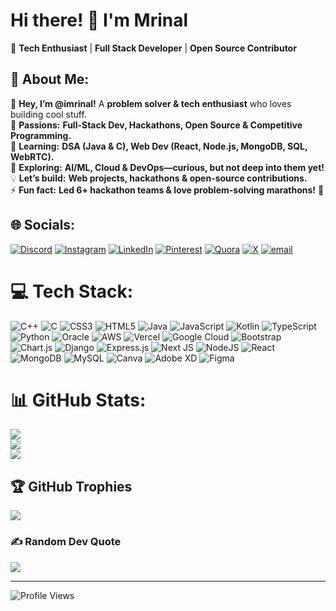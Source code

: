 # Hi there! 👋 I'm Mrinal  

🚀 **Tech Enthusiast** | **Full Stack Developer** | **Open Source Contributor**

## 🌟 About Me:
👋 **Hey, I’m @imrinal!** A **problem solver & tech enthusiast** who loves building cool stuff. <br> 🚀 **Passions:** **Full-Stack Dev, Hackathons, Open Source & Competitive Programming.** <br> 🌱 **Learning:** **DSA (Java & C), Web Dev (React, Node.js, MongoDB, SQL, WebRTC).** <br> 🎯 **Exploring:** **AI/ML, Cloud & DevOps—curious, but not deep into them yet!** <br> 💡 **Let’s build:** **Web projects, hackathons & open-source contributions.** <br> ⚡ **Fun fact:** **Led 6+ hackathon teams & love problem-solving marathons!** 🚀

## 🌐 Socials:
[![Discord](https://img.shields.io/badge/Discord-%237289DA.svg?logo=discord&logoColor=white)](https://discord.gg/4eHRuZgP) [![Instagram](https://img.shields.io/badge/Instagram-%23E4405F.svg?logo=Instagram&logoColor=white)](https://instagram.com/_mrinal.paul_) [![LinkedIn](https://img.shields.io/badge/LinkedIn-%230077B5.svg?logo=linkedin&logoColor=white)](https://linkedin.com/in/mrinalpaul12) [![Pinterest](https://img.shields.io/badge/Pinterest-%23E60023.svg?logo=Pinterest&logoColor=white)](https://pinterest.com/paulmrinal12) [![Quora](https://img.shields.io/badge/Quora-%23B92B27.svg?logo=Quora&logoColor=white)](https://quora.com/profile/Mrinal-Paul-51) [![X](https://img.shields.io/badge/X-black.svg?logo=X&logoColor=white)](https://x.com/PMrinal12) [![email](https://img.shields.io/badge/Email-D14836?logo=gmail&logoColor=white)](mailto:paulmrinal12@gmail.com) 

# 💻 Tech Stack:
![C++](https://img.shields.io/badge/c++-%2300599C.svg?style=for-the-badge&logo=c%2B%2B&logoColor=white) ![C](https://img.shields.io/badge/c-%2300599C.svg?style=for-the-badge&logo=c&logoColor=white) ![CSS3](https://img.shields.io/badge/css3-%231572B6.svg?style=for-the-badge&logo=css3&logoColor=white) ![HTML5](https://img.shields.io/badge/html5-%23E34F26.svg?style=for-the-badge&logo=html5&logoColor=white) ![Java](https://img.shields.io/badge/java-%23ED8B00.svg?style=for-the-badge&logo=openjdk&logoColor=white) ![JavaScript](https://img.shields.io/badge/javascript-%23323330.svg?style=for-the-badge&logo=javascript&logoColor=%23F7DF1E) ![Kotlin](https://img.shields.io/badge/kotlin-%237F52FF.svg?style=for-the-badge&logo=kotlin&logoColor=white) ![TypeScript](https://img.shields.io/badge/typescript-%23007ACC.svg?style=for-the-badge&logo=typescript&logoColor=white) ![Python](https://img.shields.io/badge/python-3670A0?style=for-the-badge&logo=python&logoColor=ffdd54) ![Oracle](https://img.shields.io/badge/Oracle-F80000?style=for-the-badge&logo=oracle&logoColor=white) ![AWS](https://img.shields.io/badge/AWS-%23FF9900.svg?style=for-the-badge&logo=amazon-aws&logoColor=white) ![Vercel](https://img.shields.io/badge/vercel-%23000000.svg?style=for-the-badge&logo=vercel&logoColor=white) ![Google Cloud](https://img.shields.io/badge/GoogleCloud-%234285F4.svg?style=for-the-badge&logo=google-cloud&logoColor=white) ![Bootstrap](https://img.shields.io/badge/bootstrap-%238511FA.svg?style=for-the-badge&logo=bootstrap&logoColor=white) ![Chart.js](https://img.shields.io/badge/chart.js-F5788D.svg?style=for-the-badge&logo=chart.js&logoColor=white) ![Django](https://img.shields.io/badge/django-%23092E20.svg?style=for-the-badge&logo=django&logoColor=white) ![Express.js](https://img.shields.io/badge/express.js-%23404d59.svg?style=for-the-badge&logo=express&logoColor=%2361DAFB) ![Next JS](https://img.shields.io/badge/Next-black?style=for-the-badge&logo=next.js&logoColor=white) ![NodeJS](https://img.shields.io/badge/node.js-6DA55F?style=for-the-badge&logo=node.js&logoColor=white) ![React](https://img.shields.io/badge/react-%2320232a.svg?style=for-the-badge&logo=react&logoColor=%2361DAFB) ![MongoDB](https://img.shields.io/badge/MongoDB-%234ea94b.svg?style=for-the-badge&logo=mongodb&logoColor=white) ![MySQL](https://img.shields.io/badge/mysql-4479A1.svg?style=for-the-badge&logo=mysql&logoColor=white) ![Canva](https://img.shields.io/badge/Canva-%2300C4CC.svg?style=for-the-badge&logo=Canva&logoColor=white) ![Adobe XD](https://img.shields.io/badge/Adobe%20XD-470137?style=for-the-badge&logo=Adobe%20XD&logoColor=#FF61F6) ![Figma](https://img.shields.io/badge/figma-%23F24E1E.svg?style=for-the-badge&logo=figma&logoColor=white)
# 📊 GitHub Stats:
![](https://github-readme-stats.vercel.app/api?username=imrinal&theme=swift&hide_border=false&include_all_commits=true&count_private=true)<br/>
![](https://nirzak-streak-stats.vercel.app/?user=imrinal&theme=swift&hide_border=false)<br/>
![](https://github-readme-stats.vercel.app/api/top-langs/?username=imrinal&theme=swift&hide_border=false&include_all_commits=true&count_private=true&layout=compact)

## 🏆 GitHub Trophies
![](https://github-profile-trophy.vercel.app/?username=imrinal&theme=slateorange&no-frame=false&no-bg=false&margin-w=4)

### ✍️ Random Dev Quote
![](https://quotes-github-readme.vercel.app/api?type=horizontal&theme=dark)

---
![Profile Views](https://komarev.com/ghpvc/?username=imrinal&label=Profile%20Views&color=0e75b6&style=flat)

